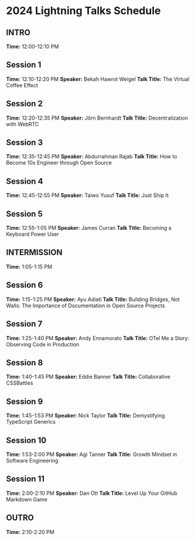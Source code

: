 # 2024 Lightning Talks Schedule

## INTRO

**Time:** 12:00-12:10 PM

## Session 1

**Time:** 12:10-12:20 PM
**Speaker:** Bekah Hawrot Weigel
**Talk Title:** The Virtual Coffee Effect

## Session 2

**Time:** 12:20-12:35 PM
**Speaker:** Jörn Bernhardt
**Talk Title:** Decentralization with WebRTC

## Session 3

**Time:** 12:35-12:45 PM
**Speaker:** Abdurrahman Rajab
**Talk Title:** How to Become 10x Engineer through Open Source

## Session 4

**Time:** 12:45-12:55 PM
**Speaker:** Taiwo Yusuf
**Talk Title:** Just Ship It

## Session 5

**Time:** 12:55-1:05 PM
**Speaker:** James Curran
**Talk Title:** Becoming a Keyboard Power User

## INTERMISSION

**Time:** 1:05-1:15 PM

## Session 6

**Time:** 1:15-1:25 PM
**Speaker:** Ayu Adiati
**Talk Title:** Building Bridges, Not Walls: The Importance of Documentation in Open Source Projects

## Session 7

**Time:** 1:25-1:40 PM
**Speaker:** Andy Ennamorato
**Talk Title:** OTel Me a Story: Observing Code in Production

## Session 8

**Time:** 1:40-1:45 PM
**Speaker:** Eddie Banner
**Talk Title:** Collaborative CSSBattles

## Session 9

**Time:** 1:45-1:53 PM
**Speaker:** Nick Taylor
**Talk Title:** Demystifying TypeScript Generics

## Session 10

**Time:** 1:53-2:00 PM
**Speaker:** Agi Tanner
**Talk Title:** Growth Mindset in Software Engineering

## Session 11

**Time:** 2:00-2:10 PM
**Speaker:** Dan Ott
**Talk Title:** Level Up Your GitHub Markdown Game

## OUTRO

**Time:** 2:10-2:20 PM
